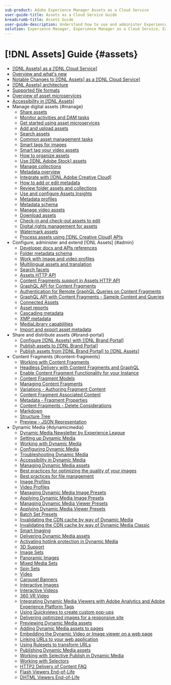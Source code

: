 ```yaml
---
sub-product: Adobe Experience Manager Assets as a Cloud Service
user-guide-title: Assets as a Cloud Service Guide
breadcrumb-title: Assets Guide
user-guide-description: Understand how to use and administer Experience Manager Assets as a Cloud Service.
solution: Experience Manager, Experience Manager as a Cloud Service, Experience Manager Assets
---
```


# [!DNL Assets] Guide {#assets}

+ [[!DNL Assets] as a [!DNL Cloud Service]](/help/assets/home.md)
+ [Overview and what's new](overview.md)
+ [Notable Changes to [!DNL Assets] as a [!DNL Cloud Service]](assets-cloud-changes.md)
+ [[!DNL Assets] architecture](architecture.md)
+ [Supported file formats](file-format-support.md)
+ [Overview of asset microservices](asset-microservices-overview.md)
+ [Accessibility in [!DNL Assets]](accessibility.md)
+ Manage digital assets {#manage}
  + [Share assets](share-assets.md)
  + [Monitor activities and DAM tasks](assets-activity-history.md)
  + [Get started using asset microservices](asset-microservices-configure-and-use.md)
  + [Add and upload assets](add-assets.md)
  + [Search assets](search-assets.md)
  + [Common asset management tasks](manage-digital-assets.md)
  + [Smart tags for images](smart-tags.md)
  + [Smart tag your video assets](smart-tags-video-assets.md)
  + [How to organize assets](organize-assets.md)
  + [Use [!DNL Adobe Stock] assets](aem-assets-adobe-stock.md)
  + [Manage collections](manage-collections.md)
  + [Metadata overview](manage-metadata.md)
  + [Integrate with [!DNL Adobe Creative Cloud]](aem-cc-integration-best-practices.md)
  + [How to add or edit metadata](meta-edit.md)
  + [Review folder assets and collections](bulk-approval.md)
  + [Use and configure Assets Insights](assets-insights.md)
  + [Metadata profiles](metadata-profiles.md)
  + [Metadata schema](metadata-schemas.md)
  + [Manage video assets](manage-video-assets.md)
  + [Download assets](download-assets-from-aem.md)
  + [Check-in and check-out assets to edit](check-out-and-submit-assets.md)
  + [Digital rights management for assets](drm.md)
  + [Watermark assets](watermark-assets.md)
  + [Process assets using [!DNL Creative Cloud] APIs](cc-api-integration.md)
+ Configure, administer and extend [!DNL Assets] {#admin}
  + [Developer docs and APIs references](developer-reference-material-apis.md)
  + [Folder metadata schema](folder-metadata-schema.md)
  + [Work with image and video profiles](/help/assets/dynamic-media/about-image-video-profiles.md)
  + [Multilingual assets and translation](translate-assets.md)
  + [Search facets](search-facets.md)
  + [Assets HTTP API](mac-api-assets.md)
  + [Content Fragments support in Assets HTTP API](content-fragments/assets-api-content-fragments.md)
  + [GraphQL API for Content Fragments](content-fragments/graphql-api-content-fragments.md)
  + [Authentication for Remote GraphQL Queries on Content Fragments](content-fragments/graphql-authentication-content-fragments.md)
  + [GraphQL API with Content Fragments - Sample Content and Queries](/help/assets/content-fragments/content-fragments-graphql-samples.md)
  + [Connected Assets](use-assets-across-connected-assets-instances.md)
  + [Asset reports](asset-reports.md)
  + [Cascading metadata](cascading-metadata.md)
  + [XMP metadata](xmp-metadata.md)
  + [MediaLibrary capabilities](medialibrary.md)
  + [Import and export asset metadata](metadata-import-export.md)
+ Share and distribute assets {#brand-portal}
  + [Configure [!DNL Assets] with [!DNL Brand Portal]](configure-aem-assets-with-brand-portal.md)
  + [Publish assets to [!DNL Brand Portal]](publish-to-brand-portal.md)
  + [Publish assets from [!DNL Brand Portal] to [!DNL Assets]](https://experienceleague.adobe.com/docs/experience-manager-brand-portal/using/asset-sourcing-in-brand-portal/brand-portal-asset-sourcing.html?lang=en)
+ Content Fragments {#content-fragments}
  + [Working with Content Fragments](content-fragments/content-fragments.md)
  + [Headless Delivery with Content Fragments and GraphQL](content-fragments/content-fragments-graphql.md)
  + [Enable Content Fragment Functionality for your Instance](content-fragments/content-fragments-configuration-browser.md)
  + [Content Fragment Models](content-fragments/content-fragments-models.md)
  + [Managing Content Fragments](content-fragments/content-fragments-managing.md)
  + [Variations - Authoring Fragment Content](content-fragments/content-fragments-variations.md)
  + [Content Fragment Associated Content](content-fragments/content-fragments-assoc-content.md)
  + [Metadata - Fragment Properties](content-fragments/content-fragments-metadata.md)
  + [Content Fragments - Delete Considerations](content-fragments/content-fragments-delete.md)
  + [Markdown](content-fragments/content-fragments-markdown.md)
  + [Structure Tree](/help/assets/content-fragments/content-fragments-structure-tree.md)
  + [Preview - JSON Representation](/help/assets/content-fragments/content-fragments-json-preview.md)
+ Dynamic Media {#dynamicmedia}
  + [Dynamic Media Newsletter by Experience League](dynamic-media/dynamic-media-newsletter.md)
  + [Setting up Dynamic Media](dynamic-media/administering-dynamic-media.md)
  + [Working with Dynamic Media](dynamic-media/dynamic-media.md)
  + [Configuring Dynamic Media](dynamic-media/config-dm.md)
  + [Troubleshooting Dynamic Media](dynamic-media/troubleshoot-dm.md)
  + [Accessibility in Dynamic Media](dynamic-media/accessibility-dm.md)
  + [Managing Dynamic Media assets](dynamic-media/managing-assets.md)
  + [Best practices for optimizing the quality of your images](dynamic-media/best-practices-for-optimizing-the-quality-of-your-images.md)
  + [Best practices for file management](dynamic-media/best-practices-for-file-management.md)
  + [Image Profiles](dynamic-media/image-profiles.md)
  + [Video Profiles](dynamic-media/video-profiles.md)
  + [Managing Dynamic Media Image Presets](dynamic-media/managing-image-presets.md)
  + [Applying Dynamic Media Image Presets](dynamic-media/image-presets.md)
  + [Managing Dynamic Media Viewer Presets](dynamic-media/managing-viewer-presets.md)
  + [Applying Dynamic Media Viewer Presets](dynamic-media/viewer-presets.md)
  + [Batch Set Presets](dynamic-media/batch-set-presets-dm.md)
  + [Invalidating the CDN cache by way of Dynamic Media](dynamic-media/invalidate-cdn-cache-dynamic-media.md)
  + [Invalidating the CDN cache by way of Dynamic Media Classic](dynamic-media/invalidate-cdn-cache-dm-classic.md)
  + [Smart Imaging](dynamic-media/imaging-faq.md)
  + [Delivering Dynamic Media assets](dynamic-media/delivering-dynamic-media-assets.md)
  + [Activating hotlink protection in Dynamic Media](dynamic-media/hotlink-protection.md)
  + [3D Support](dynamic-media/assets-3d.md)
  + [Image Sets](dynamic-media/image-sets.md)
  + [Panoramic Images](dynamic-media/panoramic-images.md)
  + [Mixed Media Sets](dynamic-media/mixed-media-sets.md)
  + [Spin Sets](dynamic-media/spin-sets.md)
  + [Video](dynamic-media/video.md)
  + [Carousel Banners](dynamic-media/carousel-banners.md)
  + [Interactive Images](dynamic-media/interactive-images.md)
  + [Interactive Videos](dynamic-media/interactive-videos.md)
  + [360 VR Video](dynamic-media/360-video.md)
  + [Integrating Dynamic Media Viewers with Adobe Analytics and Adobe Experience Platform Tags](dynamic-media/tags.md)
  + [Using Quickviews to create custom pop-ups](dynamic-media/custom-pop-ups.md)
  + [Delivering optimized images for a responsive site](dynamic-media/responsive-site.md)
  + [Previewing Dynamic Media assets](dynamic-media/previewing-assets.md)
  + [Adding Dynamic Media assets to pages](dynamic-media/adding-dynamic-media-assets-to-pages.md)
  + [Embedding the Dynamic Video or Image viewer on a web page](dynamic-media/embed-code.md)
  + [Linking URLs to your web application](dynamic-media/linking-urls-to-yourwebapplication.md)
  + [Using Rulesets to transform URLs](dynamic-media/using-rulesets-to-transform-urls.md)
  + [Publishing Dynamic Media assets](dynamic-media/publishing-dynamicmedia-assets.md)
  + [Working with Selective Publish in Dynamic Media](dynamic-media/selective-publishing.md)
  + [Working with Selectors](dynamic-media/working-with-selectors.md)
  + [HTTP2 Delivery of Content FAQ](dynamic-media/http2faq.md)
  + [Flash Viewers End-of-Life](dynamic-media/flash-viewers-eol.md)
  + [DHTML Viewers End-of-Life](dynamic-media/dhtml-viewer-endoflifefaqs.md)
